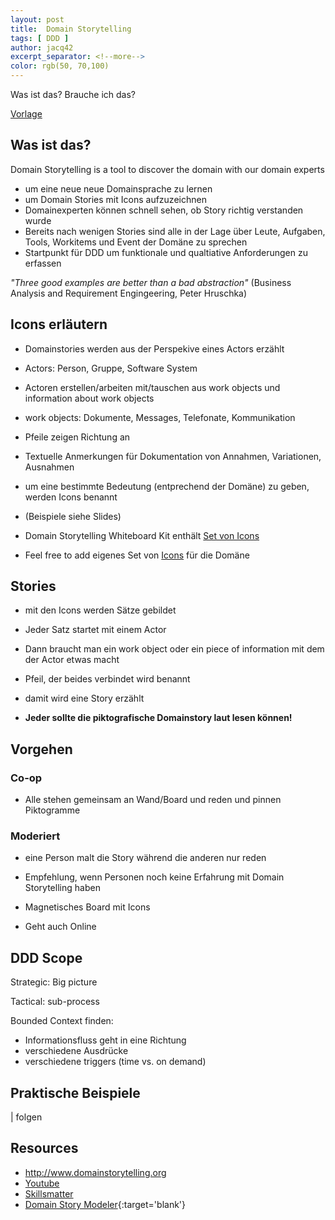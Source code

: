 ```yaml
---
layout: post
title:  Domain Storytelling
tags: [ DDD ]
author: jacq42
excerpt_separator: <!--more-->
color: rgb(50, 70,100)
---
```


Was ist das? Brauche ich das?

<!--more-->

[Vorlage](https://speakerdeck.com/dsolemorera/why-you-should-use-domain-storytelling)

## Was ist das?

Domain Storytelling is a tool to discover the domain with our domain experts

* um eine neue neue Domainsprache zu lernen
* um Domain Stories mit Icons aufzuzeichnen
* Domainexperten können schnell sehen, ob Story richtig verstanden wurde
* Bereits nach wenigen Stories sind alle in der Lage über Leute, Aufgaben, Tools, Workitems und Event der Domäne zu sprechen
* Startpunkt für DDD um funktionale und qualtiative Anforderungen zu erfassen

_"Three good examples are better than a bad abstraction"_
(Business Analysis and Requirement Engingeering, Peter Hruschka)

## Icons erläutern

* Domainstories werden aus der Perspekive eines Actors erzählt
* Actors: Person, Gruppe, Software System
* Actoren erstellen/arbeiten mit/tauschen aus work objects und information about work objects
* work objects: Dokumente, Messages, Telefonate, Kommunikation
* Pfeile zeigen Richtung an
* Textuelle Anmerkungen für Dokumentation von Annahmen, Variationen, Ausnahmen

* um eine bestimmte Bedeutung (entprechend der Domäne) zu geben, werden Icons benannt
* (Beispiele siehe Slides)

* Domain Storytelling Whiteboard Kit enthält [Set von Icons](http://domainstorytelling.org/images/DST_Whiteboard-Kit.pdf)
* Feel free to add eigenes Set von [Icons](https://material.io/tools/icons/?style=baseline) für die Domäne

## Stories

* mit den Icons werden Sätze gebildet
* Jeder Satz startet mit einem Actor
* Dann braucht man ein work object oder ein piece of information mit dem der Actor etwas macht
* Pfeil, der beides verbindet wird benannt

* damit wird eine Story erzählt

* **Jeder sollte die piktografische Domainstory laut lesen können!**

## Vorgehen

### Co-op

* Alle stehen gemeinsam an Wand/Board und reden und pinnen Piktogramme

### Moderiert

* eine Person malt die Story während die anderen nur reden
* Empfehlung, wenn Personen noch keine Erfahrung mit Domain Storytelling haben

* Magnetisches Board mit Icons
* Geht auch Online

## DDD Scope

Strategic: Big picture

Tactical: sub-process

Bounded Context finden:
* Informationsfluss geht in eine Richtung
* verschiedene Ausdrücke
* verschiedene triggers (time vs. on demand)

## Praktische Beispiele

| folgen

## Resources

* http://www.domainstorytelling.org
* [Youtube](https://www.youtube.com/results?search_query=domain+story+telling)
* [Skillsmatter](https://skillsmatter.com/explore?q=domain+story+telling)
* [Domain Story Modeler](https://www.wps.de/modeler/){:target='blank'}